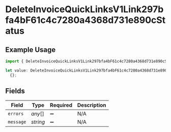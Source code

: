 # DeleteInvoiceQuickLinksV1Link297bfa4bF61c4c7280a4368d731e890cStatus

## Example Usage

```typescript
import { DeleteInvoiceQuickLinksV1Link297bfa4bF61c4c7280a4368d731e890cStatus } from "@dhaba/safepay-ts/models/operations";

let value: DeleteInvoiceQuickLinksV1Link297bfa4bF61c4c7280a4368d731e890cStatus =
  {};
```

## Fields

| Field              | Type               | Required           | Description        |
| ------------------ | ------------------ | ------------------ | ------------------ |
| `errors`           | *any*[]            | :heavy_minus_sign: | N/A                |
| `message`          | *string*           | :heavy_minus_sign: | N/A                |